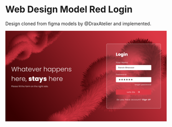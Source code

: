 # Web Design Model Red Login
Design cloned from figma models by @DraxAtelier and implemented. 

![myimage-alt-tag](assets/images/model.png)
